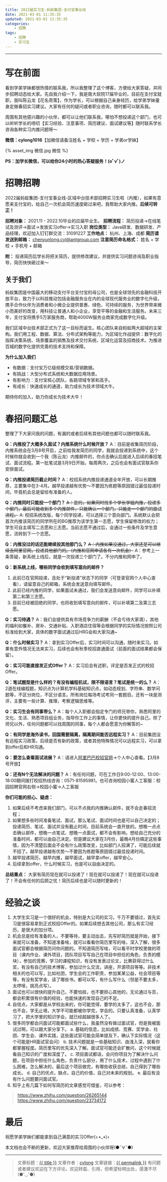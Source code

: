 ```yaml
---
title: 2022届实习生-蚂蚁集团-支付宝事业线
date: 2021-03-01 11:35:35
updated: 2021-03-01 11:35:35
categories:
    - 招聘
tags:
    - 招聘
    - 实习生
---
```

---

# 写在前面

看到学弟学妹都很热情的联系我，所以我整理了这个博客，方便给大家答疑，并同步招聘动态给大家。先自我介绍一下，我是南大软院17届毕业的，目前在支付宝就职，我叫陈云龙【花名奇策】，作为学长，可以根据自己亲身经历，给学弟学妹量身定做春招实习建议。大家有任何的疑问或者职业咨询，随时都可以联系我。

周围有其他感兴趣的小伙伴，都可以让他们联系我，哪怕不想投递这个部门，也可以听听学长的唠叨【实习经验、注意事项、简历建议、面试建议等】随时联系学长咨询各种实习内推问题呀～

**微信：cylong1016**【加微信请备注姓名 + 学校 + 学历 + 学弟or学妹】

{% asset_img 微信.jpg 微信 %}

**PS：加学长微信，可以给你24小时的热心答疑服务！(oﾟvﾟ)ノ**

# 招聘招聘

2022届蚂蚁集团-支付宝事业线-区域中台技术部招聘实习生啦（内推），如果有意愿来支付宝的，给自己一次机会简历速度砸过来吧，我帮助大家内推。**后续可转正！**

**招聘对象：** 2021.11 - 2022.10毕业的应届毕业生。
**招聘流程：** 简历投递->在线笔试及测评->面试->发放实习offer->实习入职
**岗位类型：** Java研发、数据研发、产品经理，欢迎加入钉钉群交流：31091227
**工作地点：** 杭州、上海、成都
**简历请发送到邮箱：** chenyunlong.cyl@antgroup.com
**注意简历命名格式：** 姓名 + 学校 + 手机号 + 邮箱

**附：** 投递简历后学长将把关简历，提供修改建议，并提供实习问题咨询及职业指导，简历快快砸过来～

<!-- more -->

## 关于我们

蚂蚁集团是中国最大的移动支付平台支付宝的母公司，也是全球领先的金融科技开放平台，致力于以科技推动包括金融服务业在内的全球现代服务业的数字化升级，携手合作伙伴为消费者和小微企业提供普惠、绿色、可持续的服务，为世界带来微小而美好的改变，用科技让普通人和小企业，享受平等的金融和生活服务。未来三年，支付宝将携手5万家服务商，帮助4000W服务业商家完成数字化升级。

我们区域中台技术部正式为了这一目标而诞生。核心团队来自蚂蚁两大超域的主架构。我们用工程、数据、算法、分布式架构等能力，为区域化作战提供：数字化的指挥决策系统、场景覆盖的销售及技术交付系统、区域化运营及招商技术。为推进百城的数字化提供完善的技术支持和保障。

**为什么加入我们**
* 有数据：支付宝万亿级规模交易/营销数据。
* 有挑战：大型分布式系统和大数据应用场景。
* 有影响力：支付宝核心团队，各路领域专家和高手。
* 有成长：快速成长的通道，助力成长为技术领域大牛。

期待你的加入，助力你成长为技术大牛！

# 春招问题汇总

整理了下大家问我的问题，有漏的或者后续有其他问题也都可以随时联系我。

**Q：内推投了大概多久面试？内推系统什么时候开放？**
A：目前是收集简历阶段，内推系统会在3月8号开启，之前给我发简历的同学，我就会投递到系统中，这个时候你就会收到一个我（陈云龙）内推邮件的，你点击确认后就进入后续的春招笔试、面试流程。第一批笔试是3月9日开始，每周两次，之后也会有面试官联系你安排面试。

**Q：内推投递简历截止时间？**
A：校招系统内推投递通道全年开放，可以长期推荐，主要集中在3-4月。越早投递越有优势～不要因为练题等原因错过最佳投递时间，毕竟机会总是留给有准备的人。

**Q：内推同时只能投一个部门？**
~~A：是的，如果同时找多个学长学姐内推，投递多个部门，最后可能收到多个内推邮件，只能确认一个部门，只能走一个部门的面试流程。~~
A: 校招系统改版，每个同学投递，可以选择三个意向部门。系统默认会把首次内推该简历的同学所在的BG推荐为该学生第一志愿，学生保留修改的权力；学生可自主填写二志愿和三志愿。当前志愿不通过后，会通过一些条件及学生意愿，流转到下一个志愿。

**Q：内推没过的话还能继续投其他部门么？**
~~A：内推如果没通过，大家还是可以继续去阿里官网，投递其他部门的。（内推和官网申请各有一次机会）~~
A：参考上一条答疑，新系统上线后，就是一次投递三个部门了。不分内推和网申了。

**Q：新系统上线，哪些同学会收到填写意向的邮件？**
1. 此前已在官网投递，且处于“新投递”状态下的同学（可登录官网个人中心查看），请留意自己的邮箱，系统会发送意向填写邮件。
2. 此前已经内推的同学，如果面试未通过，我们会发送意向邮件，同学可以补填第二和第三志愿。
3. 目前已经被回绝的同学，也将收到填写意向的邮件，可以补填第二及第三志愿。

**Q：实习待遇？**
A：我们会提供具有市场竞争力的薪酬（不会亏待大家滴），其他的福利如餐补、房补、交通补贴、入职酒店住宿等会根据同学的实际情况按照公司标准给到大家，具体的数字面试通过后HRG会和大家沟通~

**Q：什么时候实习？**
A：拿到实习Offer后，实习时间可以沟通，随时来实习。如果有意外情况无法来实习，后续也会有秋季校招直通面试（前面的面试结果都会保留）。

**Q：实习可能直接发正式Offer？**
A：实习后会有述职，评定是否发正式的校招Offer。

**Q：笔试题型是什么样的？有没有编程机试，限不限语言？笔试是统一的么？**
A：2道在线编程题，知识点为计算机学科基础知识点，如动态规划、字符串、数学问题等，不区分岗位，不区分语言。所有岗位每场考试考同一套题目。还有一块是测评，主要有一些计算、推理，考察逻辑思维等。

**Q：实习生会有同事带么？**
A：每个人入职都会指定专门的师兄带你，熟悉阿里的文化、生活、熟悉项目组业务，指导你工作上的事情，让你更快的提升自己。除了师兄以外，任何问题都可以找周围的同事，每个人都会愿意为你解答的~

**Q：有同学是海外读书，回国需要隔离，隔离期间能否远程实习？**
A：目前集团没有远程实习政策，后续是否有新的政策，或者其他特殊情况可以远程实习，可以拿到offer后和HR沟通。

**Q：要怎么查看面试进展？**
A：请进入[阿里巴巴校招官网][1]→个人中心查看。【3月8号开放】

**Q：还有N个无法解决的问题？**
A：有任何问题，可在工作日9:00-12:00、13:00-18:00期间拨打校招热线咨询：0571-81595981。也可咨询校园小蜜人工客服：校园招聘官网右侧→校园小蜜→人工客服

**你们可能的担心、疑虑：**

1. 如果后续不考虑来我们部门，可以不点我的内推确认邮件，就不会走春招流程；
2. 如果想多些时间准备笔试、面试，那么笔试、面试时间也是可以自己决定的；投递简历、笔试、面试并没有截止时间，目前系统会一直开放的。想晚一点点击确认邮件，想晚一点笔试、想晚一点面试，都不会有影响，想给自己充分的准备时间，都可以由自己决定。但是建议大家在3月份，最晚4月份搞定这些事情，因为不清楚后面会不会有什么政策改变，比如部门人招满了，可能后续就不招了。越早投递越有优势～不要因为练题等原因错过最佳投递时间。
4. 越早投递简历，越早内推，越早面试，越早拿offer，越早安心。
5. 后续拿到offer，什么时候实习，也是可以自由决定的。

**总结重点：** 大家有简历现在就可以投递了！现在就可以投递了！现在就可以投递了！不会有任何的后顾之忧！简历后续也是可以随时更新的！

# 经验之谈

1. 大学生实习是一个很好的机会，特别是大公司的实习，千万不要错过，首先实习是很容易拿到正式校招Offer的。如果后续想去其他公司，那么有实习经历，是很大的加分项。
2. 机会总是给有准备的人，不要等待，要主动出击，先写好简历就是开始，接下来就可以准备，不知道准备啥，就可以看看你简历里写的啥，深入了解，很多面试官都会根据简历问你问题的。不知道简历写啥，可以看平时学校里做的项目（课内作业、课外项目，团队项目写写自己在项目中担任的角色，负责的模块），参加的竞赛，学习的课程知识，有没有发表过论文，比赛获得过什么奖，有没有自己的技术博客，参加过什么交流，讲座，开源项目等等。非技术相关的也可以写，比如社团，学生会的工作职责，参加某某公益，社会项目等等，有没有奖学金，读了哪些书。都可以写，有什么写什么（但是不要太多，太啰嗦，挑亮点写）。
3. 面试也可以很快的提升自己，不要怕挂，也不要担心其他的，无论通过与否，都会积累很有价值的经验，也能快速的发现自己的不足。
4. 自信点，大家都是从学校出来的，你可能觉得，要学的太多了，这也不会，那也不会，学无止境，大学不可能都被你学完，学会的。只要认真准备，认真学习了，把大学里的知识学会，就已经超越很多人了。
5. 很多同学都会问面试可能都面试些什么，我虽然没有做过面试官，但是我被面试过啊，可以跟大家分享下。
    a. 基础的信息，比如成绩、竞赛、奖学金、社团、学生会、课外实践，这些面试官可能会简单提及下，确认下实际情况（这个可能是HR面试官会问）
    b. 技术问题就是一些基础知识、由浅入深，就看你都掌握程度。简历里写的优先深入了解。面试官可能还会扩散问，这个时候就看自己知识的广度和深度了。
    c. 项目面试都话，会问你项目为了解决什么问题，在项目中担任什么角色，负责什么部分，用了什么技术，过程中遇到了什么困难，怎么解决的，最后这个项目做完，有哪些收获总结，自己得到了哪些成长。
    d. 自己的优点，缺点，自己的价值，自己对未来的规划。
    e. 最后有没有什么问题要问面试官。
6. 知乎上有几篇下如何写简历的文章感觉可借鉴，可以参考：
> https://www.zhihu.com/question/26265144
> https://www.zhihu.com/question/23734172

# 最后

祝愿学弟学妹们都能拿到自己满意的实习Offer(ง •_•)ง

本文档也会不断的更新，欢迎大家推荐给周围的小伙伴呀(●ˇ∀ˇ●)

---

> 文章标题：<a href='{{ permalink }}' title='{{ title }}' >{{ title }}</a>
> 文章作者：[cylong](/about/ "cylong")
> 文章链接：<a href='{{ permalink }}' title='{{ title }}' >{{ permalink }}</a>
> 有问题或者建议欢迎在下方评论。欢迎转载、引用，但希望标明出处，感激不尽(●'◡'●)

[1]: https://campus.alibaba.com/index.htm "阿里巴巴校招官网"
